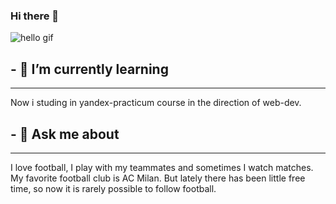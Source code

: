 ### Hi there 👋

<img src="https://github.com/G28XYZ/G28XYZ/blob/main/images/download.gif" alt="hello gif">

<!--
**G28XYZ/G28XYZ** is a ✨ _special_ ✨ repository because its `README.md` (this file) appears on your GitHub profile.

Here are some ideas to get you started:

- 🔭 I’m currently working on ...
- 👯 I’m looking to collaborate on ...
- 🤔 I’m looking for help with ...
- 📫 How to reach me: ...
- 😄 Pronouns: ...
- ⚡ Fun fact: ...
-->
## - 🌱 I’m currently learning

---

Now i studing in yandex-practicum course in the direction of web-dev.


## - 💬 Ask me about

--- 

I love football, I play with my teammates and sometimes I watch matches. My favorite football club is AC Milan. But lately there has been little free time, so now it is rarely possible to follow football.
